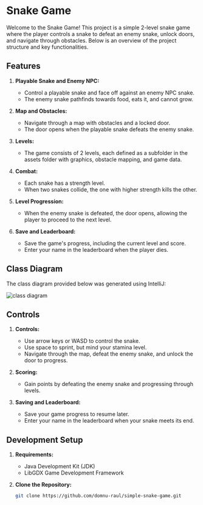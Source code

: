 # Snake Game

Welcome to the Snake Game! This project is a simple 2-level snake game where the player controls a snake to defeat an enemy snake, unlock doors, and navigate through obstacles. Below is an overview of the project structure and key functionalities.

## Features

1. **Playable Snake and Enemy NPC:**
   - Control a playable snake and face off against an enemy NPC snake.
   - The enemy snake pathfinds towards food, eats it, and cannot grow.

2. **Map and Obstacles:**
   - Navigate through a map with obstacles and a locked door.
   - The door opens when the playable snake defeats the enemy snake.

3. **Levels:**
   - The game consists of 2 levels, each defined as a subfolder in the assets folder with graphics, obstacle mapping, and game data.

4. **Combat:**
   - Each snake has a strength level.
   - When two snakes collide, the one with higher strength kills the other.

5. **Level Progression:**
   - When the enemy snake is defeated, the door opens, allowing the player to proceed to the next level.

6. **Save and Leaderboard:**
   - Save the game's progress, including the current level and score.
   - Enter your name in the leaderboard when the player dies.

## Class Diagram

The class diagram provided below was generated using IntelliJ:

![class diagram](https://i.imgur.com/kkVKH3H.png)

## Controls

1. **Controls:**
   - Use arrow keys or WASD to control the snake.
   - Use space to sprint, but mind your stamina level.
   - Navigate through the map, defeat the enemy snake, and unlock the door to progress.

2. **Scoring:**
   - Gain points by defeating the enemy snake and progressing through levels.

3. **Saving and Leaderboard:**
   - Save your game progress to resume later.
   - Enter your name in the leaderboard when your snake meets its end.

## Development Setup

1. **Requirements:**
   - Java Development Kit (JDK)
   - LibGDX Game Development Framework

2. **Clone the Repository:**
   ```bash
   git clone https://github.com/domnu-raul/simple-snake-game.git
